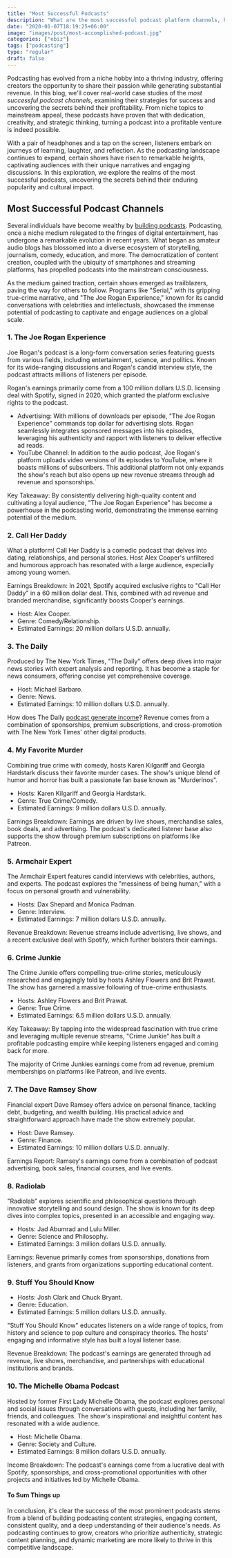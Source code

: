 ```yaml
---
title: "Most Successful Podcasts"
description: "What are the most successful podcast platform channels, how much do they earn? Explore the top ranked podcasters online and their estimated earnings."
date: "2020-01-07T18:19:25+06:00"
image: "images/post/most-accomplished-podcast.jpg"
categories: ["ebiz"]
tags: ["podcasting"]
type: "regular"
draft: false
---
```


Podcasting has evolved from a niche hobby into a thriving industry, offering creators the opportunity to share their passion while generating substantial revenue. In this blog, we'll cover real-world case studies of the _most successful podcast channels_, examining their strategies for success and uncovering the secrets behind their profitability. From niche topics to mainstream appeal, these podcasts have proven that with dedication, creativity, and strategic thinking, turning a podcast into a profitable venture is indeed possible.

With a pair of headphones and a tap on the screen, listeners embark on journeys of learning, laughter, and reflection. As the podcasting landscape continues to expand, certain shows have risen to remarkable heights, captivating audiences with their unique narratives and engaging discussions. In this exploration, we explore the realms of the most successful podcasts, uncovering the secrets behind their enduring popularity and cultural impact.

## Most Successful Podcast Channels

Several individuals have become wealthy by [building podcasts](/blog/how-to-start-a-podcast/). Podcasting, once a niche medium relegated to the fringes of digital entertainment, has undergone a remarkable evolution in recent years. What began as amateur audio blogs has blossomed into a diverse ecosystem of storytelling, journalism, comedy, education, and more. The democratization of content creation, coupled with the ubiquity of smartphones and streaming platforms, has propelled podcasts into the mainstream consciousness.

As the medium gained traction, certain shows emerged as trailblazers, paving the way for others to follow. Programs like "Serial," with its gripping true-crime narrative, and "The Joe Rogan Experience," known for its candid conversations with celebrities and intellectuals, showcased the immense potential of podcasting to captivate and engage audiences on a global scale.

### 1. The Joe Rogan Experience

Joe Rogan's podcast is a long-form conversation series featuring guests from various fields, including entertainment, science, and politics. Known for its wide-ranging discussions and Rogan's candid interview style, the podcast attracts millions of listeners per episode.

Rogan's earnings primarily come from a 100 million dollars U.S.D. licensing deal with Spotify, signed in 2020, which granted the platform exclusive rights to the podcast.

- Advertising: With millions of downloads per episode, "The Joe Rogan Experience" commands top dollar for advertising slots. Rogan seamlessly integrates sponsored messages into his episodes, leveraging his authenticity and rapport with listeners to deliver effective ad reads.
- YouTube Channel: In addition to the audio podcast, Joe Rogan's platform uploads video versions of its episodes to YouTube, where it boasts millions of subscribers. This additional platform not only expands the show's reach but also opens up new revenue streams through ad revenue and sponsorships.`

Key Takeaway: By consistently delivering high-quality content and cultivating a loyal audience, "The Joe Rogan Experience" has become a powerhouse in the podcasting world, demonstrating the immense earning potential of the medium.

### 2. Call Her Daddy

What a platform! Call Her Daddy is a comedic podcast that delves into dating, relationships, and personal stories. Host Alex Cooper's unfiltered and humorous approach has resonated with a large audience, especially among young women.

Earnings Breakdown: In 2021, Spotify acquired exclusive rights to "Call Her Daddy" in a 60 million dollar deal. This, combined with ad revenue and branded merchandise, significantly boosts Cooper's earnings.

- Host: Alex Cooper.
- Genre: Comedy/Relationship.
- Estimated Earnings: 20 million dollars U.S.D. annually.

### 3. The Daily

Produced by The New York Times, "The Daily" offers deep dives into major news stories with expert analysis and reporting. It has become a staple for news consumers, offering concise yet comprehensive coverage.

- Host: Michael Barbaro.
- Genre: News.
- Estimated Earnings: 10 million dollars U.S.D. annually.

How does The Daily [podcast generate income](/blog/how-do-podcasts-make-money/)? Revenue comes from a combination of sponsorships, premium subscriptions, and cross-promotion with The New York Times' other digital products.

### 4. My Favorite Murder

Combining true crime with comedy, hosts Karen Kilgariff and Georgia Hardstark discuss their favorite murder cases. The show's unique blend of humor and horror has built a passionate fan base known as "Murderinos".

- Hosts: Karen Kilgariff and Georgia Hardstark.
- Genre: True Crime/Comedy.
- Estimated Earnings: 9 million dollars U.S.D. annually.

Earnings Breakdown: Earnings are driven by live shows, merchandise sales, book deals, and advertising. The podcast's dedicated listener base also supports the show through premium subscriptions on platforms like Patreon.

### 5. Armchair Expert

The Armchair Expert features candid interviews with celebrities, authors, and experts. The podcast explores the "messiness of being human," with a focus on personal growth and vulnerability.

- Hosts: Dax Shepard and Monica Padman.
- Genre: Interview.
- Estimated Earnings: 7 million dollars U.S.D. annually.

Revenue Breakdown: Revenue streams include advertising, live shows, and a recent exclusive deal with Spotify, which further bolsters their earnings.

### 6. Crime Junkie

The Crime Junkie offers compelling true-crime stories, meticulously researched and engagingly told by hosts Ashley Flowers and Brit Prawat. The show has garnered a massive following of true-crime enthusiasts.

- Hosts: Ashley Flowers and Brit Prawat.
- Genre: True Crime.
- Estimated Earnings: 6.5 million dollars U.S.D. annually.

Key Takeaway: By tapping into the widespread fascination with true crime and leveraging multiple revenue streams, "Crime Junkie" has built a profitable podcasting empire while keeping listeners engaged and coming back for more.

The majority of Crime Junkies earnings come from ad revenue, premium memberships on platforms like Patreon, and live events.

### 7. The Dave Ramsey Show

Financial expert Dave Ramsey offers advice on personal finance, tackling debt, budgeting, and wealth building. His practical advice and straightforward approach have made the show extremely popular.

- Host: Dave Ramsey.
- Genre: Finance.
- Estimated Earnings: 10 million dollars U.S.D. annually.

Earnings Report: Ramsey's earnings come from a combination of podcast advertising, book sales, financial courses, and live events.

### 8. Radiolab

"Radiolab" explores scientific and philosophical questions through innovative storytelling and sound design. The show is known for its deep dives into complex topics, presented in an accessible and engaging way.

- Hosts: Jad Abumrad and Lulu Miller.
- Genre: Science and Philosophy.
- Estimated Earnings: 3 million dollars U.S.D. annually.

Earnings: Revenue primarily comes from sponsorships, donations from listeners, and grants from organizations supporting educational content.

### 9. Stuff You Should Know

- Hosts: Josh Clark and Chuck Bryant.
- Genre: Education.
- Estimated Earnings: 5 million dollars U.S.D. annually.

"Stuff You Should Know" educates listeners on a wide range of topics, from history and science to pop culture and conspiracy theories. The hosts' engaging and informative style has built a loyal listener base.

Revenue Breakdown: The podcast's earnings are generated through ad revenue, live shows, merchandise, and partnerships with educational institutions and brands.

### 10. The Michelle Obama Podcast

Hosted by former First Lady Michelle Obama, the podcast explores personal and social issues through conversations with guests, including her family, friends, and colleagues. The show's inspirational and insightful content has resonated with a wide audience.

- Host: Michelle Obama.
- Genre: Society and Culture.
- Estimated Earnings: 8 million dollars U.S.D. annually.

Income Breakdown: The podcast's earnings come from a lucrative deal with Spotify, sponsorships, and cross-promotional opportunities with other projects and initiatives led by Michelle Obama.

#### To Sum Things up

In conclusion, it's clear the success of the most prominent podcasts stems from a blend of building podcasting content strategies, engaging content, consistent quality, and a deep understanding of their audience's needs. As podcasting continues to grow, creators who prioritize authenticity, strategic content planning, and dynamic marketing are more likely to thrive in this competitive landscape.
